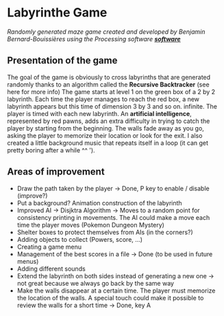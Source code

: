 ﻿# Labyrinthe Game

*Randomly generated maze game created and developed by Benjamin Bernard-Bouissières using the Processing software __[software](https://processing.org/)__*

## Presentation of the game

The goal of the game is obviously to cross labyrinths that are generated randomly thanks to an algorithm called the __Recursive Backtracker__ (see here for more info)
The game starts at level 1 on the green box of a 2 by 2 labyrinth. Each time the player manages to reach the red box, a new labyrinth appears but this time of dimension 3 by 3 and so on. infinite.
The player is timed with each new labyrinth.
An __artificial intelligence__, represented by red pawns, adds an extra difficulty in trying to catch the player by starting from the beginning.
The walls fade away as you go, asking the player to memorize their location or look for the exit.
I also created a little background music that repeats itself in a loop (it can get pretty boring after a while ^^ ').

## Areas of improvement

* Draw the path taken by the player -> Done, P key to enable / disable (improve?)
* Put a background? Animation construction of the labyrinth
* Improved AI -> Disjktra Algorithm -> Moves to a random point for consistency printing in movements.
The AI could make a move each time the player moves (Pokemon Dungeon Mystery)
* Shelter boxes to protect themselves from AIs (in the corners?)
* Adding objects to collect (Powers, score, ...)
* Creating a game menu
* Management of the best scores in a file -> Done (to be used in future menus)
* Adding different sounds
* Extend the labyrinth on both sides instead of generating a new one -> not great because we always go back by the same way
* Make the walls disappear at a certain time. The player must memorize the location of the walls. A special touch could make it possible to review the walls for a short time -> Done, key A
